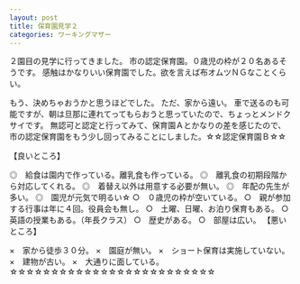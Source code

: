 ```yaml
---
layout: post
title: 保育園見学２
categories: ワーキングマザー
---
```


２園目の見学に行ってきました。
市の認定保育園。０歳児の枠が２０名あるそうです。
感触はかなりいい保育園でした。欲を言えば布オムツＮＧなことくらい。

もう、決めちゃおうかと思うほどでした。
ただ、家から遠い。
車で送るのも可能ですが、朝は旦那に連れてってもらおうと思っていたので、ちょっとメンドクサイです。
無認可と認定と行ってみて、保育園Ａとかなりの差を感じたので、市の認定保育園をもう少し回ってみることにしました。☆☆認定保育園Ｂ☆☆

【良いところ】

◎　給食は園内で作っている。離乳食も作っている。
◎　離乳食の初期段階から対応してくれる。
◎　着替え以外は用意する必要が無い。
◎　年配の先生が多い。
◎　園児が元気で明るい☆
○　０歳児の枠が空いている。
○　親が参加する行事は年に４回。役員会も無し。
○　土曜、日曜、お泊り保育もある。
○　英語の授業もある。（年長クラス）
○　歴史がある。
○　部屋は広い。
【悪いところ】

×　家から徒歩３０分。
×　園庭が無い。
×　ショート保育は実施していない。
×　建物が古い。
×　大通りに面している。
☆☆☆☆☆☆☆☆☆☆☆☆☆☆☆☆☆☆☆☆☆☆☆☆☆
